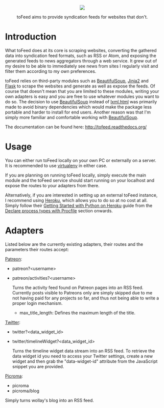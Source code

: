 <div align="center">
<img src="http://i.imgur.com/UBKObTR.png"/>
<p>toFeed aims to provide syndication feeds for websites that don't.</p>
</div>


Introduction
============
What toFeed does at its core is scraping websites, converting the gathered data
into syndication feed formats, such as RSS or Atom, and exposing the generated
feeds to news aggregators through a web service. It grew out of my desire to be
able to immediately see news from sites I regularly visit and filter them
according to my own preferences.

toFeed relies on third-party modules such as [BeautifulSoup], [Jinja2] and
[Flask] to scrape the websites and generate as well as expose the feeds. Of
course that doesn't mean that you are limited to these modules, writing your
own adapters is easy and you are free to use whatever modules you want to do
so. The decision to use [BeautifulSoup] instead of [lxml.html] was primarily
made to avoid binary dependencies which would make the package less portable
and harder to install for end users. Another reason was that I'm simply more
familiar and comfortable working with [BeautifulSoup].

The documentation can be found here: http://tofeed.readthedocs.org/


[BeautifulSoup]: http://www.crummy.com/software/BeautifulSoup/
[Jinja2]: http://jinja.pocoo.org/
[Flask]: http://flask.pocoo.org/
[lxml.html]: http://lxml.de/lxmlhtml.html


Usage
=====
You can either run toFeed locally on your own PC or externally on a server. It
is recommended to use [virtualenv] in either case.

If you are planning on running toFeed locally, simply execute the main module
and the toFeed service should start running on your localhost and expose the
routes to your adapters from there.

Alternatively, if you are interested in setting up an external toFeed instance,
I recommend using [Heroku], which allows you to do so at no cost at all. Simply
follow their [Getting Started with Python on Heroku] guide from the [Declare
process types with Procfile] section onwards.


[virtualenv]: https://pypi.python.org/pypi/virtualenv
[Heroku]: http://heroku.com/
[Getting Started with Python on Heroku]: https://devcenter.heroku.com/articles/getting-started-with-python
[Declare process types with Procfile]: https://devcenter.heroku.com/articles/getting-started-with-python#declare-process-types-with-procfile


Adapters
========
Listed below are the currently existing adapters, their routes and the
parameters their routes accept:

[Patreon]:

  - patreon?\<username\>
  - patreon/activities?\<username\>

    Turns the activity feed found on Patreon pages into an RSS feed. Currently
    posts visible to Patreons only are simply skipped due to me not having paid
    for any projects so far, and thus not being able to write a proper login
    mechanism.

    - max_title_length: Defines the maximum length of the title.


[Twitter]:

  - twitter?\<data_widget_id\>
  - twitter/timelineWidget?\<data_widget_id\>

    Turns the timeline widget data stream into an RSS feed. To retrieve the
    data widget id you need to access your Twitter settings, create a new
    widget and then grab the "data-widget-id" attribute from the JavaScript
    snippet you are provided.


[Picroma]:

  - picroma
  - picroma/blog

  Simply turns wollay's blog into an RSS feed.


[Patreon]: http://patreon.com/
[Twitter]: http://twitter.com/
[Picroma]: https://picroma.com/
